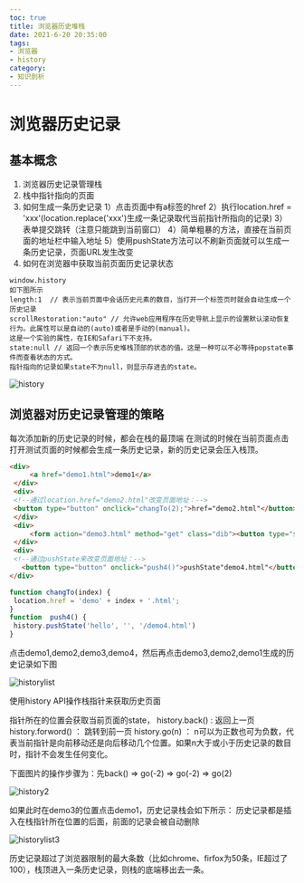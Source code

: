```yaml
---
toc: true
title: 浏览器历史堆栈
date: 2021-6-20 20:35:00
tags:  
- 浏览器 
- history
category: 
- 知识剖析
---
```


# 浏览器历史记录

## 基本概念
1. 浏览器历史记录管理栈
2. 栈中指针指向的页面
3. 如何生成一条历史记录
    1）点击页面中有a标签的href
    2）执行location.href = 'xxx'(location.replace('xxx')生成一条记录取代当前指针所指向的记录)
    3）表单提交跳转（注意只能跳到当前窗口）
    4）简单粗暴的方法，直接在当前页面的地址栏中输入地址
    5）使用pushState方法可以不刷新页面就可以生成一条历史记录，页面URL发生改变
4. 如何在浏览器中获取当前页面历史记录状态
``` 
window.history
如下图所示
length:1  // 表示当前页面中会话历史元素的数目，当打开一个标签页时就会自动生成一个历史记录
scrollRestoration:"auto" // 允许web应用程序在历史导航上显示的设置默认滚动恢复行为。此属性可以是自动的(auto)或者是手动的(manual)。
这是一个实验的属性，在IE和Safari下不支持。
state:null // 返回一个表示历史堆栈顶部的状态的值。这是一种可以不必等待popstate事件而查看状态的方式。
指针指向的记录如果state不为null，则显示存进去的state。
```
![history](https://greenhaha.oss-cn-beijing.aliyuncs.com/frontend/assets/img/history.png)

## 浏览器对历史记录管理的策略
每次添加新的历史记录的时候，都会在栈的最顶端
在测试的时候在当前页面点击打开测试页面的时候都会生成一条历史记录，新的历史记录会压入栈顶。
```html
<div>
     <a href="demo1.html">demo1</a>
 </div>
 <div>
 <!--通过location.href="demo2.html"改变页面地址：-->
 <button type="button" onclick="changTo(2);">href="demo2.html"</button>     
 </div>
 <div>
     <form action="demo3.html" method="get" class="dib"><button type="submit" >demo3.html</button></form>
 </div>
 <div>
 <!--通过pushState来改变页面地址：-->
   <button type="button" onclick="push4()">pushState"demo4.html"</button>   
</div>
```

``` javascript
function changTo(index) {
 location.href = 'demo' + index + '.html';
}
function  push4() {
 history.pushState('hello', '', '/demo4.html')
}
```
点击demo1,demo2,demo3,demo4，然后再点击demo3,demo2,demo1生成的历史记录如下图

![historylist](https://greenhaha.oss-cn-beijing.aliyuncs.com/frontend/assets/img/historylist.png)

使用history API操作栈指针来获取历史页面

指针所在的位置会获取当前页面的state，
history.back() : 返回上一页
history.forword() ： 跳转到前一页
history.go(n) ： n可以为正数也可为负数，代表当前指针是向前移动还是向后移动几个位置。如果n大于或小于历史记录的数目时，指针不会发生任何变化。

下面图片的操作步骤为：先back() => go(-2) => go(-2) => go(2)

![history2](https://greenhaha.oss-cn-beijing.aliyuncs.com/frontend/assets/img/historylist2.png)

如果此时在demo3的位置点击demo1，历史记录栈会如下所示：
历史记录都是插入在栈指针所在位置的后面，前面的记录会被自动删除

![historylist3](https://greenhaha.oss-cn-beijing.aliyuncs.com/frontend/assets/img/historylist3.png)

历史记录超过了浏览器限制的最大条数（比如chrome、firfox为50条，IE超过了100），栈顶进入一条历史记录，则栈的底端移出去一条。